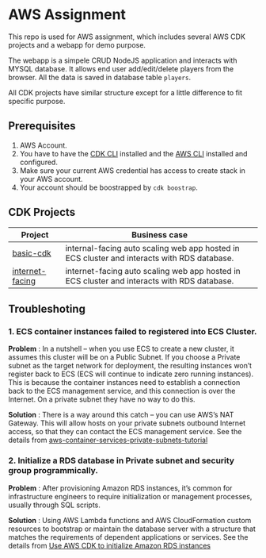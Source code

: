 # AWS Assignment

This repo is used for AWS assignment, which includes several AWS CDK projects and a webapp for demo purpose.

The webapp is a simpele CRUD NodeJS application and interacts with MYSQL database. It allows end user add/edit/delete players from the browser. All the data is saved in database table `players`.

All CDK projects have similar structure except for a little difference to fit specific purpose.

## Prerequisites

1. AWS Account.
2. You have to have the [CDK CLI](https://docs.aws.amazon.com/cdk/v2/guide/cli.html) installed and the [AWS CLI](https://docs.aws.amazon.com/cli/latest/userguide/getting-started-install.html) installed and configured.
3. Make sure your current AWS credential has access to create stack in your AWS account.
4. Your account should be boostrapped by `cdk boostrap`.

## CDK Projects

| Project                                   | Business case                                                                               |
| ----------------------------------------- | ------------------------------------------------------------------------------------------- |
| [basic-cdk](./basic-cdk/)                 | internal-facing auto scaling web app hosted in ECS cluster and interacts with RDS database. |
| [internet-facing](./internet-facing-cdk/) | internet-facing auto scaling web app hosted in ECS cluster and interacts with RDS database. |

## Troubleshoting

### 1. ECS container instances failed to registered into ECS Cluster.

**Problem** : In a nutshell – when you use ECS to create a new cluster, it assumes this cluster will be on a Public Subnet. If you choose a Private subnet as the target network for deployment, the resulting instances won’t register back to ECS (ECS will continue to indicate zero running instances). This is because the container instances need to establish a connection back to the ECS management service, and this connection is over the Internet. On a private subnet they have no way to do this.

**Solution** : There is a way around this catch – you can use AWS’s NAT Gateway. This will allow hosts on your private subnets outbound Internet access, so that they can contact the ECS management service. See the details from [aws-container-services-private-subnets-tutorial][1]

### 2. Initialize a RDS database in Private subnet and security group programmically.

**Problem** : After provisioning Amazon RDS instances, it’s common for infrastructure engineers to require initialization or management processes, usually through SQL scripts.

**Solution** : Using AWS Lambda functions and AWS CloudFormation custom resources to bootstrap or maintain the database server with a structure that matches the requirements of dependent applications or services. See the details from [Use AWS CDK to initialize Amazon RDS instances][2]

[1]: https://www.topcoder.com/blog/aws-container-services-private-subnets-tutorial/#:~:text=For%20various%20reasons%2C%20you%20may%20wish%20to%20use,to%20reach%20ECS%20management.%20First%20a%20Few%20Definitions
[2]: https://aws.amazon.com/blogs/infrastructure-and-automation/use-aws-cdk-to-initialize-amazon-rds-instances/
